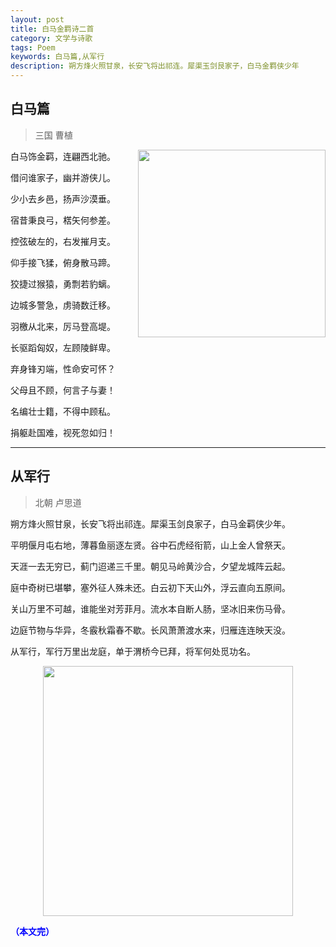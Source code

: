 ```yaml
---
layout: post
title: 白马金羁诗二首
category: 文学与诗歌
tags: Poem
keywords: 白马篇,从军行
description: 朔方烽火照甘泉，长安飞将出祁连。犀渠玉剑艮家子，白马金羁侠少年
---
```


## 白马篇

> 三国 曹植

<img align="right" src="https://fzuo.github.io/assets/img/20170909023653716.jpg" width="300">  

白马饰金羁，连翩西北驰。

借问谁家子，幽并游侠儿。

少小去乡邑，扬声沙漠垂。

宿昔秉良弓，楛矢何参差。

控弦破左的，右发摧月支。

仰手接飞猱，俯身散马蹄。

狡捷过猴猿，勇剽若豹螭。

边城多警急，虏骑数迁移。

羽檄从北来，厉马登高堤。

长驱蹈匈奴，左顾陵鲜卑。

弃身锋刃端，性命安可怀？

父母且不顾，何言子与妻！

名编壮士籍，不得中顾私。

捐躯赴国难，视死忽如归！




--------------------------------------

## 从军行

> 北朝 卢思道


朔方烽火照甘泉，长安飞将出祁连。犀渠玉剑良家子，白马金羁侠少年。

平明偃月屯右地，薄暮鱼丽逐左贤。谷中石虎经衔箭，山上金人曾祭天。

天涯一去无穷已，蓟门迢递三千里。朝见马岭黄沙合，夕望龙城阵云起。

庭中奇树已堪攀，塞外征人殊未还。白云初下天山外，浮云直向五原间。

关山万里不可越，谁能坐对芳菲月。流水本自断人肠，坚冰旧来伤马骨。

边庭节物与华异，冬霰秋霜春不歇。长风萧萧渡水来，归雁连连映天没。

从军行，军行万里出龙庭，单于渭桥今已拜，将军何处觅功名。


<p align="center">
<img src="https://fzuo.github.io/assets/img/20170909023248099.png" width="400">
</p>

<span style="color:blue">**（本文完）**</span>
